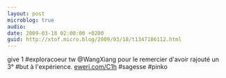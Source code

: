 ```yaml
---
layout: post
microblog: true
audio: 
date: 2009-03-18 02:00:00 +0200
guid: http://xtof.micro.blog/2009/03/18/t1347186112.html
---
```

give 1 #exploracoeur tw @WangXiang pour le remercier d'avoir rajouté un 3° #but à l'expérience.  [eweri.com/C1h](http://eweri.com/C1h) #sagesse #pinko
